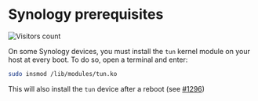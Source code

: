 # Synology prerequisites

![Visitors count](https://visitor-badge.laobi.icu/badge?page_id=gluetun.setup.synology)

On some Synology devices, you must install the `tun` kernel module on your host at every boot. To do so, open a terminal and enter:

```sh
sudo insmod /lib/modules/tun.ko
```

This will also install the `tun` device after a reboot (see [#1296](https://github.com/qdm12/gluetun/issues/1296))
